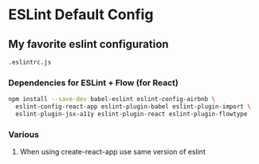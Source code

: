 # ESLint Default Config

## My favorite eslint configuration

```bash
.eslintrc.js
```

### Dependencies for ESLint + Flow (for React)

```bash
npm install --save-dev babel-eslint eslint-config-airbnb \
  eslint-config-react-app eslint-plugin-babel eslint-plugin-import \
  eslint-plugin-jsx-a11y eslint-plugin-react eslint-plugin-flowtype
```

### Various

1. When using create-react-app use same version of eslint
